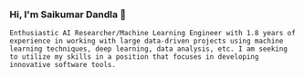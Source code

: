 ### Hi, I'm Saikumar Dandla 👋

    Enthusiastic AI Researcher/Machine Learning Engineer with 1.8 years of experience in working with large data-driven projects using machine learning techniques, deep learning, data analysis, etc. I am seeking to utilize my skills in a position that focuses in developing innovative software tools.
